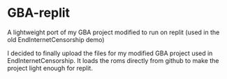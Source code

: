 # GBA-replit
A lightweight port of my GBA project modified to run on replit (used in the old EndInternetCensorship demo)

I decided to finally upload the files for my modified GBA project used in EndInternetCensorship. It loads the roms directly from github to make the project light enough for replit.
